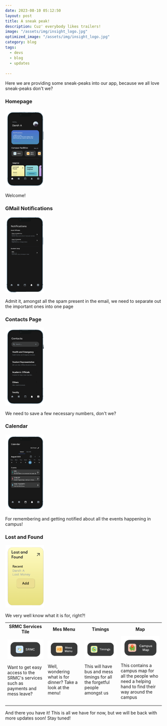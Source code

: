```yaml
---
date: 2023-08-10 05:12:50
layout: post
title: A sneak peak!
description: Cuz' everybody likes trailers!
image: "/assets/img/insight_logo.jpg"
optimized_image: "/assets/img/insight_logo.jpg"
category: blog
tags:
  - devs
  - blog
  - updates

---
```


Here we are providing some sneak-peaks into our app, because we all love sneak-peaks don't we?

### Homepage

<img src="../assets/img/homepage.png" width="25%"/>


Welcome!

### GMail Notifications

<img src="../assets/img/notif.png" width="25%"/>

Admit it, amongst all the spam present in the email, we need to separate out the important ones into one page

### Contacts Page

<img src="../assets/img/contacts.png" width="25%"/>


We need to save a few necessary numbers, don't we?

### Calendar

<img src="../assets/img/calendar.png" width="25%"/>

For remembering and getting notified about all the events happening in campus!

### Lost and Found

<img src="../assets/img/lostnfound.png" width="25%"/>

We very well know what it is for, right?!

<table>
<tr>
<th>SRMC Services Tile</th>
<th>Mes Menu</th>
<th>Timings</th>
<th>Map </th>
</tr>
<tr>
<td>
<img src="../assets/img/Tile_SRMC.png">

Want to get easy access to the SRMC's services such as payments and mess leave?

</td>
<td>

<img src="../assets/img/Tile_MessMenu.png">

Well, wondering what is for dinner? Take a look at the menu!

</td>
<td>
<img src="../assets/img/Tile_Timings.png">

This will have bus and mess timings for all the forgetful people amongst us
</td>
<td>
<img src="../assets/img/Tile_Map.png">

This contains a campus map for all the people who need a helping hand to find their way around the campus
</td>
</tr>
</table>

And there you have it! This is all we have for now, but we will be back with more updates soon! Stay tuned! 



